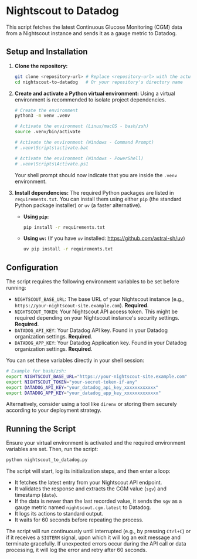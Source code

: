 # Nightscout to Datadog

This script fetches the latest Continuous Glucose Monitoring (CGM) data from a Nightscout instance and sends it as a gauge metric to Datadog.

## Setup and Installation

1.  **Clone the repository:**
    ```bash
    git clone <repository-url> # Replace <repository-url> with the actual URL
    cd nightscout-to-datadog   # Or your repository's directory name
    ```

2.  **Create and activate a Python virtual environment:**
    Using a virtual environment is recommended to isolate project dependencies.
    ```bash
    # Create the environment
    python3 -m venv .venv

    # Activate the environment (Linux/macOS - bash/zsh)
    source .venv/bin/activate

    # Activate the environment (Windows - Command Prompt)
    # .venv\Scripts\activate.bat

    # Activate the environment (Windows - PowerShell)
    # .venv\Scripts\Activate.ps1
    ```
    Your shell prompt should now indicate that you are inside the `.venv` environment.

3.  **Install dependencies:**
    The required Python packages are listed in `requirements.txt`. You can install them using either `pip` (the standard Python package installer) or `uv` (a faster alternative).

    *   **Using `pip`:**
        ```bash
        pip install -r requirements.txt
        ```

    *   **Using `uv`:** (If you have `uv` installed: https://github.com/astral-sh/uv)
        ```bash
        uv pip install -r requirements.txt
        ```

## Configuration

The script requires the following environment variables to be set before running:

*   `NIGHTSCOUT_BASE_URL`: The base URL of your Nightscout instance (e.g., `https://your-nightscout-site.example.com`). **Required**.
*   `NIGHTSCOUT_TOKEN`: Your Nightscout API access token. This might be required depending on your Nightscout instance's security settings. **Required**.
*   `DATADOG_API_KEY`: Your Datadog API key. Found in your Datadog organization settings. **Required**.
*   `DATADOG_APP_KEY`: Your Datadog Application key. Found in your Datadog organization settings. **Required**.

You can set these variables directly in your shell session:

```bash
# Example for bash/zsh:
export NIGHTSCOUT_BASE_URL="https://your-nightscout-site.example.com"
export NIGHTSCOUT_TOKEN="your-secret-token-if-any"
export DATADOG_API_KEY="your_datadog_api_key_xxxxxxxxxxxx"
export DATADOG_APP_KEY="your_datadog_app_key_xxxxxxxxxxxxx"
```
Alternatively, consider using a tool like `direnv` or storing them securely according to your deployment strategy.

## Running the Script

Ensure your virtual environment is activated and the required environment variables are set. Then, run the script:

```bash
python nightscout_to_datadog.py
```

The script will start, log its initialization steps, and then enter a loop:
*   It fetches the latest entry from your Nightscout API endpoint.
*   It validates the response and extracts the CGM value (`sgv`) and timestamp (`date`).
*   If the data is newer than the last recorded value, it sends the `sgv` as a gauge metric named `nightscout.cgm.latest` to Datadog.
*   It logs its actions to standard output.
*   It waits for 60 seconds before repeating the process.

The script will run continuously until interrupted (e.g., by pressing `Ctrl+C`) or if it receives a `SIGTERM` signal, upon which it will log an exit message and terminate gracefully. If unexpected errors occur during the API call or data processing, it will log the error and retry after 60 seconds.
